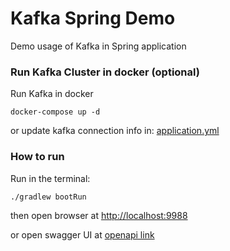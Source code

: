 # Kafka Spring Demo

Demo usage of Kafka in Spring application

### Run Kafka Cluster in docker (optional)
Run Kafka in docker

```shell
docker-compose up -d
```
or update kafka connection info in: [application.yml](src/main/resources/application.yml)
### How to run
Run in the terminal:
```shell
./gradlew bootRun
```

then open browser at [http://localhost:9988](http://localhost:9988)

or open swagger UI at [openapi link](http://localhost:9988/swagger-ui/index.html)

